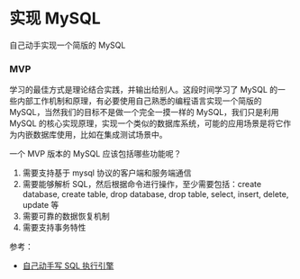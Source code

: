 # 实现 MySQL

自己动手实现一个简版的 MySQL

### MVP

学习的最佳方式是理论结合实践，并输出给别人。这段时间学习了 MySQL 的一些内部工作机制和原理，有必要使用自己熟悉的编程语言实现一个简版的 MySQL，当然我们的目标不是做一个完全一摸一样的 MySQL，我们只是利用 MySQL 的核心实现原理，实现一个类似的数据库系统，可能的应用场景是将它作为内嵌数据库使用，比如在集成测试场景中。

一个 MVP 版本的 MySQL 应该包括哪些功能呢？

1. 需要支持基于 mysql 协议的客户端和服务端通信
2. 需要能够解析 SQL，然后根据命令进行操作，至少需要包括：create database, create table, drop database, drop table, select, insert, delete, update 等
3. 需要可靠的数据恢复机制
4. 需要支持事务特性



参考：

* [自己动手写 SQL 执行引擎](https://github.com/chaintechinfo/Freedom)

